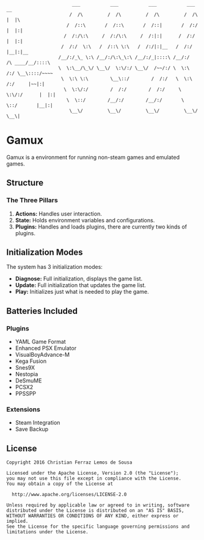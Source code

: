                             ___           ___           ___           ___           __
                           /  /\         /  /\         /  /\         /  /\         |  |\
                          /  /::\       /  /::\       /  /::|       /  /:/         |  |:|
                         /  /:/\:\     /  /:/\:\     /  /:|:|      /  /:/          |  |:|
                        /  /:/  \:\   /  /::\ \:\   /  /:/|:|__   /  /:/           |__|:|__
                       /__/:/_\_ \:\ /__/:/\:\_\:\ /__/:/_|::::\ /__/:/     /\ ____/__/::::\
                       \  \:\__/\_\/ \__\/  \:\/:/ \__\/  /~~/:/ \  \:\    /:/ \__\::::/~~~~
                        \  \:\ \:\        \__\::/        /  /:/   \  \:\  /:/     |~~|:|
                         \  \:\/:/        /  /:/        /  /:/     \  \:\/:/      |  |:|
                          \  \::/        /__/:/        /__/:/       \  \::/       |__|:|
                           \__\/         \__\/         \__\/         \__\/         \__\|

# Gamux

Gamux is a environment for running non-steam games and emulated games.

## Structure

### The Three Pillars

  1. __Actions:__ Handles user interaction.
  2. __State:__ Holds environment variables and configurations.
  3. __Plugins:__ Handles and loads plugins, there are currently two kinds
  of plugins.

## Initialization Modes

The system has 3 initialization modes:

* __Diagnose:__ Full initialization, displays the game list.
* __Update:__ Full initialization that updates the game list.
* __Play:__ Initializes just what is needed to play the game.

## Batteries Included

### Plugins

* YAML Game Format
* Enhanced PSX Emulator
* VisualBoyAdvance-M
* Kega Fusion
* Snes9X
* Nestopia
* DeSmuME
* PCSX2
* PPSSPP

### Extensions

* Steam Integration
* Save Backup

## License

    Copyright 2016 Christian Ferraz Lemos de Sousa

    Licensed under the Apache License, Version 2.0 (the "License");
    you may not use this file except in compliance with the License.
    You may obtain a copy of the License at

      http://www.apache.org/licenses/LICENSE-2.0

    Unless required by applicable law or agreed to in writing, software
    distributed under the License is distributed on an "AS IS" BASIS,
    WITHOUT WARRANTIES OR CONDITIONS OF ANY KIND, either express or implied.
    See the License for the specific language governing permissions and
    limitations under the License.
